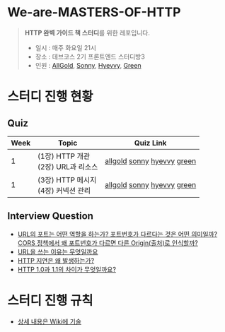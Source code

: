 # We-are-MASTERS-OF-HTTP
> **HTTP 완벽 가이드 책 스터디**를 위한 레포입니다.
> 
> - 일시 : 매주 화요일 21시 
> - 장소 : 데브코스 2기 프론트엔드 스터디방3
> - 인원 : [AllGold](https://github.com/dar-jeeling), [Sonny](https://github.com/sa02045), [Hyevvy](https://github.com/Hyevvy), [Green](https://github.com/yunjjeongjo)

# 스터디 진행 현황
## Quiz
| Week | Topic | Quiz Link |
|------|-------|-----------|
|  1  |(1장) HTTP 개관 <br> (2장) URL과 리소스      |     [allgold](https://github.com/prgrms-web-devcourse/We-are-the-MASTERS-OF-HTTP/blob/main/1%EC%A3%BC%EC%B0%A8/allgold.md) [sonny](https://github.com/prgrms-web-devcourse/We-are-the-MASTERS-OF-HTTP/blob/main/1%EC%A3%BC%EC%B0%A8/sonny.md) [hyevvy](https://github.com/prgrms-web-devcourse/We-are-the-MASTERS-OF-HTTP/blob/main/1%EC%A3%BC%EC%B0%A8/hyevvy.md) [green](https://github.com/prgrms-web-devcourse/We-are-the-MASTERS-OF-HTTP/blob/main/1%EC%A3%BC%EC%B0%A8/green.md)      |
|  1  |(3장) HTTP 메시지 <br> (4장) 커넥션 관리      |     [allgold](https://github.com/prgrms-web-devcourse/We-are-the-MASTERS-OF-HTTP/blob/main/2EC%A3%BC%EC%B0%A8/allgold.md) [sonny](https://github.com/prgrms-web-devcourse/We-are-the-MASTERS-OF-HTTP/blob/main/2EC%A3%BC%EC%B0%A8/sonny.md) [hyevvy](https://github.com/prgrms-web-devcourse/We-are-the-MASTERS-OF-HTTP/blob/main/2EC%A3%BC%EC%B0%A8/hyevvy.md) [green](https://github.com/prgrms-web-devcourse/We-are-the-MASTERS-OF-HTTP/blob/main/2EC%A3%BC%EC%B0%A8/green.md)      |

## Interview Question
- [URL의 포트는 어떤 역할을 하는가? 포트번호가 다르다는 것은 어떤 의미일까? CORS 정책에서 왜 포트번호가 다르면 다른 Origin(출처)로 인식할까?](https://github.com/prgrms-web-devcourse/We-are-the-MASTERS-OF-HTTP/discussions/19)
- [URL을 쓰는 이유는 무엇일까요](https://github.com/prgrms-web-devcourse/We-are-the-MASTERS-OF-HTTP/discussions/21)
- [HTTP 지연은 왜 발생하는가?](https://github.com/prgrms-web-devcourse/We-are-the-MASTERS-OF-HTTP/discussions/24)
- [HTTP 1.0과 1.1의 차이가 무엇일까요?](https://github.com/prgrms-web-devcourse/We-are-the-MASTERS-OF-HTTP/discussions/26)


# 스터디 진행 규칙
- [상세 내용은 Wiki에 기술](https://github.com/prgrms-web-devcourse/We-are-the-MASTERS-OF-HTTP/wiki)
